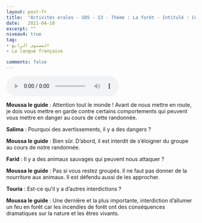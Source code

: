 ```yaml
---
layout: post-fr
title:  "Activités orales - UD5 - S3 - Thème : La forêt - Intitulé : Comment sa pousse?"
date:   2021-04-10
excerpt: ""
niveau4: true
tag:
- المستوى الرابع 
- La langue française

comments: false
---
```




<audio controls>
  <source src="../assets/mp3/4/U5_S3.mp3" type="audio/mpeg">
  Your browser does not support the audio element.
</audio>



**Moussa le guide** : Attention tout le monde ! Avant de nous mettre en route, je dois vous mettre en garde contre certains comportements qui peuvent vous mettre en danger au cours de cette randonnée.

**Salima** : Pourquoi des avertissements, il y a des dangers ?

**Moussa le guide** : Bien sûr. D’abord, il est interdit de s’éloigner du groupe au cours de notre randonnée.

**Farid** : Il y a des animaux sauvages qui peuvent nous attaquer ?

**Moussa le guide** : Pas si vous restez groupés. Il ne faut pas donner de la nourriture aux animaux. Il est défendu aussi de les approcher.

**Touria** : Est-ce qu’il y a d’autres interdictions ?

**Moussa le guide** : Une dernière et la plus importante, interdiction d’allumer un feu en forêt car les incendies de forêt ont des conséquences dramatiques sur la nature et les êtres vivants.



